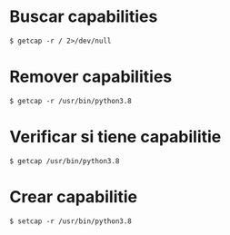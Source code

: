 # Buscar capabilities

`$ getcap -r / 2>/dev/null`


# Remover capabilities

`$ getcap -r /usr/bin/python3.8`


# Verificar si tiene capabilitie

`$ getcap /usr/bin/python3.8`


# Crear capabilitie

`$ setcap -r /usr/bin/python3.8`
